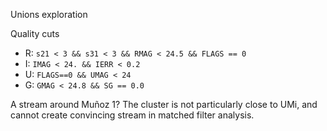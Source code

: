 Unions exploration



Quality cuts

- R: `s21 < 3 && s31 < 3 && RMAG < 24.5 && FLAGS == 0`
- I: `IMAG < 24. && IERR < 0.2`
- U: `FLAGS==0 && UMAG < 24`
- G: `GMAG < 24.8 && SG == 0.0`



A stream around Muñoz 1? The cluster is not particularly close to UMi, and cannot create convincing stream in matched filter analysis. 
